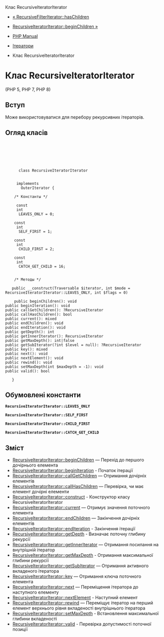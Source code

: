 Клас RecursiveIteratorIterator

-   [« RecursiveFilterIterator::hasChildren](recursivefilteriterator.haschildren.html)
    
-   [RecursiveIteratorIterator::beginChildren »](recursiveiteratoriterator.beginchildren.html)
    
-   [PHP Manual](index.html)
    
-   [Ітератори](spl.iterators.html)
    
-   Клас RecursiveIteratorIterator
    

# Клас RecursiveIteratorIterator

(PHP 5, PHP 7, PHP 8)

## Вступ

Може використовуватися для перебору рекурсивних ітераторів.

## Огляд класів

```classsynopsis

     
    

    
     
      class RecursiveIteratorIterator
     

     implements 
       OuterIterator {

    /* Константы */
    
     const
     int
      LEAVES_ONLY = 0;

    const
     int
      SELF_FIRST = 1;

    const
     int
      CHILD_FIRST = 2;

    const
     int
      CATCH_GET_CHILD = 16;


    /* Методы */
    
   public __construct(Traversable $iterator, int $mode = RecursiveIteratorIterator::LEAVES_ONLY, int $flags = 0)

    public beginChildren(): void
public beginIteration(): void
public callGetChildren(): ?RecursiveIterator
public callHasChildren(): bool
public current(): mixed
public endChildren(): void
public endIteration(): void
public getDepth(): int
public getInnerIterator(): RecursiveIterator
public getMaxDepth(): int|false
public getSubIterator(?int $level = null): ?RecursiveIterator
public key(): mixed
public next(): void
public nextElement(): void
public rewind(): void
public setMaxDepth(int $maxDepth = -1): void
public valid(): bool

   }
```

## Обумовлені константи

**`RecursiveIteratorIterator::LEAVES_ONLY`**

**`RecursiveIteratorIterator::SELF_FIRST`**

**`RecursiveIteratorIterator::CHILD_FIRST`**

**`RecursiveIteratorIterator::CATCH_GET_CHILD`**

## Зміст

-   [RecursiveIteratorIterator::beginChildren](recursiveiteratoriterator.beginchildren.html) — Перехід до першого дочірнього елемента
-   [RecursiveIteratorIterator::beginIteration](recursiveiteratoriterator.beginiteration.html) - Початок ітерації
-   [RecursiveIteratorIterator::callGetChildren](recursiveiteratoriterator.callgetchildren.html) — Отримання дочірніх елементів
-   [RecursiveIteratorIterator::callHasChildren](recursiveiteratoriterator.callhaschildren.html) — Перевірка, чи має елемент дочірні елементи
-   [RecursiveIteratorIterator::construct](recursiveiteratoriterator.construct.html) - Конструктор класу RecursiveIteratorIterator
-   [RecursiveIteratorIterator::current](recursiveiteratoriterator.current.html) — Отримує значення поточного елемента
-   [RecursiveIteratorIterator::endChildren](recursiveiteratoriterator.endchildren.html) — Закінчення дочірніх елементів
-   [RecursiveIteratorIterator::endIteration](recursiveiteratoriterator.enditeration.html) - Закінчення ітерації
-   [RecursiveIteratorIterator::getDepth](recursiveiteratoriterator.getdepth.html) - Визначає поточну глибину рекурсії
-   [RecursiveIteratorIterator::getInnerIterator](recursiveiteratoriterator.getinneriterator.html) — Отримання посилання на внутрішній ітератор
-   [RecursiveIteratorIterator::getMaxDepth](recursiveiteratoriterator.getmaxdepth.html) - Отримання максимальної глибини рекурсії
-   [RecursiveIteratorIterator::getSubIterator](recursiveiteratoriterator.getsubiterator.html) — Отримання активного вкладеного ітератора
-   [RecursiveIteratorIterator::key](recursiveiteratoriterator.key.html) — Отримання ключа поточного елемента
-   [RecursiveIteratorIterator::next](recursiveiteratoriterator.next.html) — Переміщення ітератора до наступного елементу
-   [RecursiveIteratorIterator::nextElement](recursiveiteratoriterator.nextelement.html) - Наступний елемент
-   [RecursiveIteratorIterator::rewind](recursiveiteratoriterator.rewind.html) — Переміщує ітератор на перший елемент верхнього рівня вкладеності внутрішнього ітератора
-   [RecursiveIteratorIterator::setMaxDepth](recursiveiteratoriterator.setmaxdepth.html) - Встановлення максимальної глибини вкладеності
-   [RecursiveIteratorIterator::valid](recursiveiteratoriterator.valid.html) - Перевірка допустимості поточної позиції